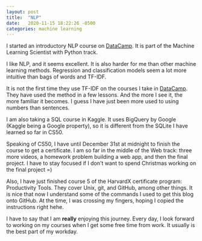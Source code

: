 ```yaml
---
layout: post
title:  "NLP"
date:   2020-11-15 18:22:26 -0500
categories: machine learning
---
```

I started an introductory NLP course on [DataCamp][datacamp]. It is part of the Machine Learning Scientist with Python track.

I like NLP, and it seems excellent. It is also harder for me than other machine learning methods. Regression and classification models seem a lot more intuitive than bags of words and TF-IDF. 

It is not the first time they use TF-IDF on the courses I take in [DataCamp][datacamp]. They have used the method in a few lessons. And the more I see it, the more familiar it becomes. I guess I have just been more used to using numbers than sentences. 

I am also taking a SQL course in Kaggle. It uses BigQuery by Google (Kaggle being a Google property), so it is different from the SQLite I have learned so far in CS50. 

Speaking of CS50, I have until December 31st at midnight to finish the course to get a certificate. I am so far in the middle of the Web track: three more videos, a homework problem building a web app, and then the final project. I have to stay focused if I don't want to spend Christmas working on the final project =)

Also, I have just finished course 5 of the HarvardX certificate program: Productivity Tools. They cover Unix, git, and GitHub, among other things. It is nice that now I understand some of the commands I used to get this blog onto GitHub. At the time, I was crossing my fingers, hoping I copied the instructions right hehe.

I have to say that I am **really** enjoying this journey. Every day, I look forward to working on my courses when I get some free time from work. It usually is the best part of my workday.

[datacamp]: https://www.datacamp.com/courses/natural-language-processing-fundamentals-in-python